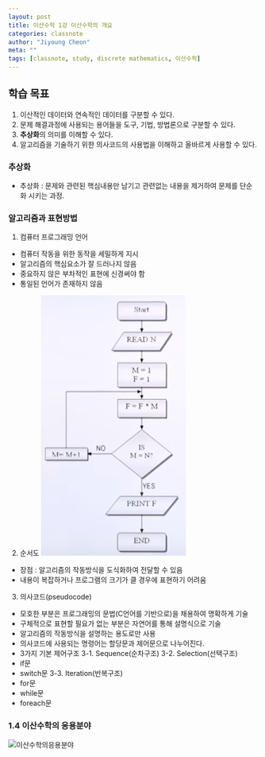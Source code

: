 ```yaml
---
layout: post
title: 이산수학 1강 이산수학의 개요
categories: classnote
author: "Jiyoung Cheon"
meta: ""
tags: [classnote, study, discrete mathematics, 이산수학]
---
```


## 학습 목표

1. 이산적인 데이터와 연속적인 데이터를 구분할 수 있다.
2. 문제 해결과정에 사용되는 용어들을 도구, 기법, 방법론으로 구분할 수 있다.
3. **추상화**의 의미를 이해할 수 있다.
4. 알고리즘을 기술하기 위한 의사코드의 사용법을 이해하고 올바르게 사용할 수 있다.


### 추상화

* 추상화 : 문제와 관련된 핵심내용만 남기고 관련없는 내용을 제거하여 문제를 단순화 시키는 과정.

### 알고리즘과 표현방법

1. 컴퓨터 프로그래밍 언어

  * 컴퓨터 작동을 위한 동작을 세밀하게 지시
  * 알고리즘의 핵심요소가 잘 드러나지 않음
  * 중요하지 않은 부차적인 표현에 신경써야 함
  * 통일된 언어가 존재하지 않음

2. 순서도
![Flowchart](assets/images/flowchart.png)

* 장점 : 알고리즘의 작동방식을 도식화하여 전달할 수 있음
* 내용이 복잡하거나 프로그램의 크기가 클 경우에 표현하기 어려움

3. 의사코드(pseudocode)

* 모호한 부분은 프로그래밍의 문법(C언어를 기반으로)을 채용하여 명확하게 기술
* 구체적으로 표현할 필요가 없는 부분은 자연어를 통해 설명식으로 기술
* 알고리즘의 작동방식을 설명하는 용도로만 사용
* 의사코드에 사용되는 명령어는 할당문과 제어문으로 나누어진다.
* 3가지 기본 제어구조
3-1. Sequence(순차구조)
3-2. Selection(선택구조)
* if문
* switch문
3-3. Iteration(반복구조)
* for문
* while문
* foreach문

### 1.4 이산수학의 응용분야

![이산수학의응용분야](assets/images/이산수학의응용분야.png)
